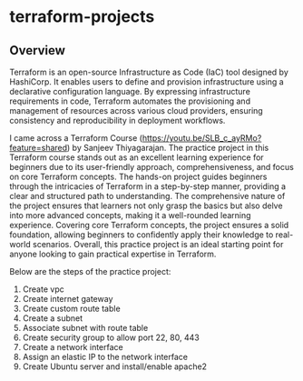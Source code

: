 # terraform-projects

## Overview

Terraform is an open-source Infrastructure as Code (IaC) tool designed by HashiCorp. It enables users to define and provision infrastructure using a declarative configuration language. By expressing infrastructure requirements in code, Terraform automates the provisioning and management of resources across various cloud providers, ensuring consistency and reproducibility in deployment workflows.

I came across a Terraform Course (https://youtu.be/SLB_c_ayRMo?feature=shared) by Sanjeev Thiyagarajan. The practice project in this Terraform course stands out as an excellent learning experience for beginners due to its user-friendly approach, comprehensiveness, and focus on core Terraform concepts. The hands-on project guides beginners through the intricacies of Terraform in a step-by-step manner, providing a clear and structured path to understanding. The comprehensive nature of the project ensures that learners not only grasp the basics but also delve into more advanced concepts, making it a well-rounded learning experience. Covering core Terraform concepts, the project ensures a solid foundation, allowing beginners to confidently apply their knowledge to real-world scenarios. Overall, this practice project is an ideal starting point for anyone looking to gain practical expertise in Terraform. 

Below are the steps of the practice project:

1. Create vpc
2. Create internet gateway
3. Create custom route table
4. Create a subnet
5. Associate subnet with route table
6. Create security group to allow port 22, 80, 443
7. Create a network interface
8. Assign an elastic IP to the network interface
9. Create Ubuntu server and install/enable apache2 
